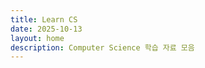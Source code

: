 ```yaml
---
title: Learn CS
date: 2025-10-13
layout: home
description: Computer Science 학습 자료 모음
---
```

<!-- 홈페이지 콘텐츠는 _layouts/home.html에서 렌더링됩니다 -->
